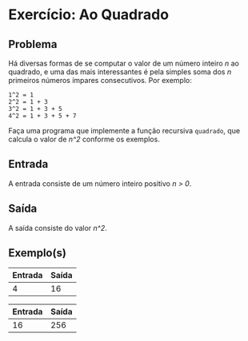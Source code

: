 Exercício: Ao Quadrado
======================


Problema
--------

Há diversas formas de se computar o valor de um número inteiro _n_ ao quadrado, e uma das mais interessantes é pela simples soma dos _n_ primeiros números ímpares consecutivos. Por exemplo:

```
1^2 = 1
2^2 = 1 + 3
3^2 = 1 + 3 + 5
4^2 = 1 + 3 + 5 + 7
```

Faça uma programa que implemente a função recursiva ```quadrado```, que calcula o valor de _n^2_ conforme os exemplos.


Entrada
-------

A entrada consiste de um número inteiro positivo _n > 0_.

Saída
-----

A saída consiste do valor _n^2_.


Exemplo(s)
----------

| Entrada | Saída |
|---------|-------|
| 4       | 16    |

| Entrada | Saída |
|---------|-------|
| 16      | 256   |

